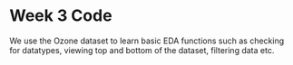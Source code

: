 # Week 3 Code

We use the Ozone dataset to learn basic EDA functions such as checking for datatypes, viewing top and bottom of the dataset, filtering data etc.